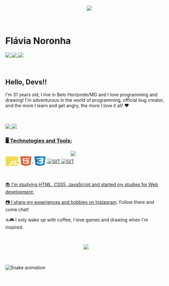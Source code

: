 <img align="right" width="250px" style="margin-top:-20px" src="https://i.ibb.co/xHtwLNM/Image-1-no-fundo.png">

</br>
</br>

<div dsplay="inline-block">
 
 <h1 align="left">Flávia Noronha</h1>
 <a href="https://www.instagram.com/flahnoronha" target="_blank">
    <img src="https://img.shields.io/badge/-Instagram-%23E4405F?style=for-the-badge&logo=instagram&logoColor=white" style="vertical-align:top;">
  </a> 
  <a href="flahsn@gmail.com" target="_blank">
    <img src="https://img.shields.io/badge/-Gmail-%23333?style=for-the-badge&logo=gmail&logoColor=white" style="vertical-align:top;">
  </a>
  <a href="https://www.linkedin.com/in/flavia-snoronha" target="_blank">
    <img src="https://img.shields.io/badge/-LinkedIn-%230077B5?style=for-the-badge&logo=linkedin&logoColor=white" style="vertical-align:top;">
  </a>
</div>

</br>
</br>

## Hello, Devs!!

I'm 31 years old, I live in Belo Horizonte/MG and I love programming and drawing! I'm adventurous in the world of programming, official bug creator, and the more I learn and get angry, the more I love it all!  ❤

</br>
</br>

<div>
   <a href="https://github.com/FlaNoronha">
  <img height="180em" src="https://github-readme-stats.vercel.app/api?username=FlaNoronha&show_icons=true&theme=dracula&include_all_commits=true&count_private=true"/>
   <img height="180em" src="https://github-readme-stats.vercel.app/api/top-langs/?username=FlaNoronha&layout=compact&langs_count=6&theme=dracula"/>
</div>

### 🖥️ Technologies and Tools: 
<img width="300px" align="right" src="https://i.ibb.co/pQ6y7xt/image-2-no-fundo.png">
<div style="display: inline_block"><br>
  <img align="center" alt="Js" height="30" width="40" src="https://raw.githubusercontent.com/devicons/devicon/master/icons/javascript/javascript-plain.svg">
  <img align="center" alt="HTML" height="30" width="40" src="https://raw.githubusercontent.com/devicons/devicon/master/icons/html5/html5-original.svg">
  <img align="center" alt="CSS" height="30" width="40" src="https://raw.githubusercontent.com/devicons/devicon/master/icons/css3/css3-original.svg">
  <img align="center" alt="GIT" height="30" width="40" src="https://cdn.jsdelivr.net/gh/devicons/devicon/icons/git/git-original.svg">
  <img align="center" alt="GIT" height="30" width="40" src="https://cdn.jsdelivr.net/gh/devicons/devicon/icons/github/github-original.svg">
   
</div>

 </br>
</br>
<div display="inline-block">
  <p align="left">📚 I'm studying HTML, CSS5, JavaScript and started my studies for Web development;</p>
   <p align="left">📷 I share my experiences and hobbies on <a href="https://www.instagram.com/flahnoronha">Instagram</a>. Follow there and come chat!</p>
    <p align="left">☕🎮 I only wake up with coffee, I love games and drawing when I'm inspired.</p>
</div>

 </br>

 <p align="center">
  <img src="https://user-images.githubusercontent.com/66454964/174484002-30687fa7-b429-49ce-a08e-4fec77c39608.gif" width="350">
</p>
   
</br>
 
<div> 
 
  ![Snake animation](https://github.com/FlaNoronha/FlaNoronha/blob/output/github-contribution-grid-snake.svg)

</div>

 <a href="www.instagram.com/flahnoronha" target="_blank" ><img align="left" alt="Instagram" width="22px" src="https://github.com/Aakarsh-B/trying-repos/blob/master/insta.svg" />
<a href="https://www.linkedin.com/in/flavia-snoronha" target="_blank"><img align="left" alt="LinkedIn" width="22px" src="https://github.com/Aakarsh-B/trying-repos/blob/master/linkedin.svg" />
